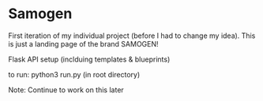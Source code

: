 # Samogen
First iteration of my individual project (before I had to change my idea). This is just a landing page of the brand SAMOGEN!

Flask API setup (inclduing templates & blueprints)

to run:
python3 run.py (in root directory)


Note: Continue to work on this later

